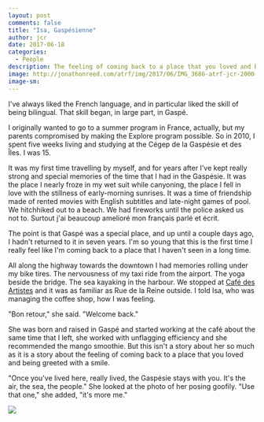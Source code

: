 ```yaml
---
layout: post
comments: false
title: "Isa, Gaspésienne"
author: jcr
date: 2017-06-18
categories:
  - People
description: The feeling of coming back to a place that you loved and being greeted with a smile.
image: http://jonathonreed.com/atrf/img/2017/06/IMG_3686-atrf-jcr-2000-web.jpg
image-sm:
---
```


I've always liked the French language, and in particular liked the skill of being bilingual. That skill began, in large part, in Gaspé.

I originally wanted to go to a summer program in France, actually, but my parents compromised by making the Explore program possible. So in 2010, I spent five weeks living and studying at the Cégep de la Gaspésie et des Îles. I was 15. 

It was my first time travelling by myself, and for years after I've kept really strong and special memories of the time that I had in the Gaspésie. It was the place I nearly froze in my wet suit while canyoning, the place I fell in love with the stillness of early-morning sunrises. It was a time of friendship made of rented movies with English subtitles and late-night games of pool. We hitchhiked out to a beach. We had fireworks until the police asked us not to. Surtout j'ai beaucoup amelioré mon français parlé et écrit.

The point is that Gaspé was a special place, and up until a couple days ago, I hadn't returned to it in seven years. I'm so young that this is the first time I really feel like I'm coming back to a place that I haven't seen in a long time. 

All along the highway towards the downtown I had memories rolling under my bike tires. The nervousness of my taxi ride from the airport. The yoga beside the bridge. The sea kayaking in the harbour. We stopped at <a href="http://cafedesartistes.co/index.php" target="blank">Café des Artistes</a> and it was as familiar as Rue de la Reine outside. I told Isa, who was managing the coffee shop, how I was feeling.

"Bon retour," she said. "Welcome back."

She was born and raised in Gaspé and started working at the café about the same time that I left, she worked with unflagging efficiency and she recommended the mango smoothie. But this isn't a story about her so much as it is a story about the feeling of coming back to a place that you loved and being greeted with a smile.

"Once you've lived here, really lived, the Gaspésie stays with you. It's the air, the sea, the people." She looked at the photo of her posing goofily. "Use that one," she added, "it's more me."

<img src="http://jonathonreed.com/atrf/img/2017/06/IMG_3685-atrf-jcr-2000-web.jpg">